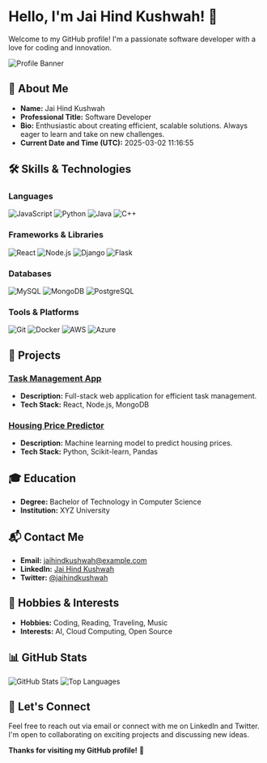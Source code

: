 # Hello, I'm Jai Hind Kushwah! 👋

Welcome to my GitHub profile! I'm a passionate software developer with a love for coding and innovation.

![Profile Banner](https://github.com/jaihindkushwah/banner.png)

## 🚀 About Me

- **Name:** Jai Hind Kushwah  
- **Professional Title:** Software Developer  
- **Bio:** Enthusiastic about creating efficient, scalable solutions. Always eager to learn and take on new challenges.  
- **Current Date and Time (UTC):** 2025-03-02 11:16:55  

## 🛠️ Skills & Technologies

### Languages  
![JavaScript](https://img.shields.io/badge/JavaScript-ES6+-yellow)
![Python](https://img.shields.io/badge/Python-3.8+-brightgreen)
![Java](https://img.shields.io/badge/Java-8+-red)
![C++](https://img.shields.io/badge/C++-14+-blue)

### Frameworks & Libraries  
![React](https://img.shields.io/badge/React-17.0.2-blue)
![Node.js](https://img.shields.io/badge/Node.js-14+-green)
![Django](https://img.shields.io/badge/Django-3.2-green)
![Flask](https://img.shields.io/badge/Flask-2.0.1-black)

### Databases  
![MySQL](https://img.shields.io/badge/MySQL-8.0-blue)
![MongoDB](https://img.shields.io/badge/MongoDB-4.4-green)
![PostgreSQL](https://img.shields.io/badge/PostgreSQL-13+-blue)

### Tools & Platforms  
![Git](https://img.shields.io/badge/Git-F05032?logo=git&logoColor=white)
![Docker](https://img.shields.io/badge/Docker-2496ED?logo=docker&logoColor=white)
![AWS](https://img.shields.io/badge/AWS-232F3E?logo=amazon-aws&logoColor=white)
![Azure](https://img.shields.io/badge/Azure-0078D4?logo=microsoft-azure&logoColor=white)

## 📌 Projects

### [Task Management App](https://github.com/jaihindkushwah/innovative-web-app)
- **Description:** Full-stack web application for efficient task management.  
- **Tech Stack:** React, Node.js, MongoDB  

### [Housing Price Predictor](https://github.com/jaihindkushwah/ml-housing-prices)
- **Description:** Machine learning model to predict housing prices.  
- **Tech Stack:** Python, Scikit-learn, Pandas  

## 🎓 Education

- **Degree:** Bachelor of Technology in Computer Science  
- **Institution:** XYZ University  

## 📬 Contact Me

- **Email:** [jaihindkushwah@example.com](mailto:jaihindkushwah@example.com)  
- **LinkedIn:** [Jai Hind Kushwah](https://www.linkedin.com/in/jaihindkushwah)  
- **Twitter:** [@jaihindkushwah](https://twitter.com/jaihindkushwah)  

## 🎯 Hobbies & Interests

- **Hobbies:** Coding, Reading, Traveling, Music  
- **Interests:** AI, Cloud Computing, Open Source  

## 📊 GitHub Stats

![GitHub Stats](https://github-readme-stats.vercel.app/api?username=jaihindkushwah&show_icons=true&theme=radical)
![Top Languages](https://github-readme-stats.vercel.app/api/top-langs/?username=jaihindkushwah&layout=compact&theme=radical)

## 🤝 Let's Connect

Feel free to reach out via email or connect with me on LinkedIn and Twitter. I'm open to collaborating on exciting projects and discussing new ideas.  

**Thanks for visiting my GitHub profile!** 🚀
